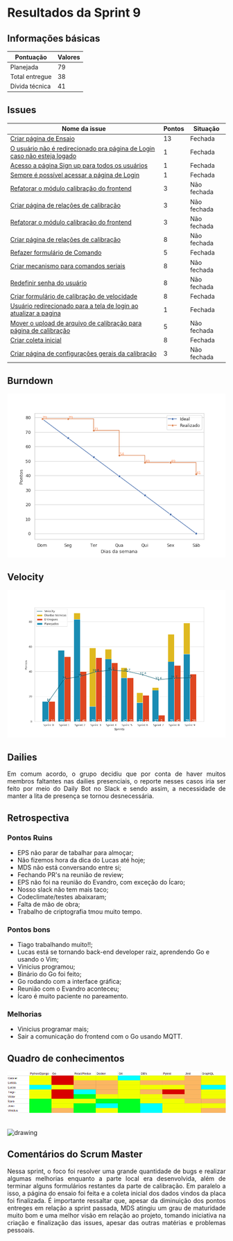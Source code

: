# Resultados da Sprint 9

## Informações básicas

|Pontuação|Valores|
|-----|-----|
|Planejada|79|
|Total entregue|38|
|Dívida técnica|41|

## Issues

|Nome da issue|Pontos|Situação|
|-----|-----|------|
|[Criar página de Ensaio](https://github.com/fga-eps-mds/2019.1-unbrake/issues/193)|13|Fechada|
|[O usuário não é redirecionado pra página de Login caso não esteja logado](https://github.com/fga-eps-mds/2019.1-unbrake/issues/194)|1|Fechada|
|[Acesso a página Sign up para todos os usuários](https://github.com/fga-eps-mds/2019.1-unbrake/issues/195)|1|Fechada|
|[Sempre é possível acessar a página de Login](https://github.com/fga-eps-mds/2019.1-unbrake/issues/196)|1|Fechada|
|[Refatorar o módulo calibração do frontend](https://github.com/fga-eps-mds/2019.1-unbrake/issues/199)|3|Não fechada|
|[Criar página de relações de calibração](https://github.com/fga-eps-mds/2019.1-unbrake/issues/203)|3|Não fechada|
|[Refatorar o módulo calibração do frontend](https://github.com/fga-eps-mds/2019.1-unbrake/issues/199)|3|Não fechada|
|[Criar página de relações de calibração](https://github.com/fga-eps-mds/2019.1-unbrake/issues/203)|8|Não fechada|
|[Refazer formulário de Comando](https://github.com/fga-eps-mds/2019.1-unbrake/issues/205)|5|Fechada|
|[Criar mecanismo para comandos seriais](https://github.com/fga-eps-mds/2019.1-unbrake/issues/208)|8|Não fechada|
|[Redefinir senha do usuário](https://github.com/fga-eps-mds/2019.1-unbrake/issues/209)|8|Não fechada|
|[Criar formulário de calibração de velocidade](https://github.com/fga-eps-mds/2019.1-unbrake/issues/177)|8|Fechada|
|[Usuário redirecionado para a tela de login ao atualizar a pagina](https://github.com/fga-eps-mds/2019.1-unbrake/issues/162)|1|Fechada|
|[Mover o upload de arquivo de calibração para página de calibração](https://github.com/fga-eps-mds/2019.1-unbrake/issues/164)|5|Não fechada|
|[Criar coleta inicial](https://github.com/fga-eps-mds/2019.1-unbrake/issues/192)|8|Fechada|
|[Criar página de configurações gerais da calibração](https://github.com/fga-eps-mds/2019.1-unbrake/issues/180)|3|Não fechada|


## Burndown
![sprint_9](images/sprint9.png)

## Velocity
![velocity_9](images/velocity9.png)

## Dailies

<p align="justify">
Em comum acordo, o grupo decidiu que por conta de haver muitos membros faltantes 
nas dailies presenciais, o reporte nesses casos iria ser feito por meio do Daily Bot 
no Slack e sendo assim, a necessidade de manter a lita de presença se tornou
desnecessária.
</p>


## Retrospectiva


### Pontos Ruins

* EPS não parar de tabalhar para almoçar;
* Não fizemos hora da dica do Lucas até hoje;
* MDS não está conversando entre si;
* Fechando PR's na reunião de review;
* EPS não foi na reunião do Evandro, com exceção do Ícaro;
* Nosso slack não tem mais taco;
* Codeclimate/testes abaixaram;
* Falta de mão de obra;
* Trabalho de criptografia tmou muito tempo.

### Pontos bons

* Tiago trabalhando muito!!; 
* Lucas está se tornando back-end developer raiz, aprendendo Go e usando o Vim;
* Vinicius programou;
* Binário do Go foi feito;
* Go rodando com a interface gráfica;
* Reunião com o Evandro aconteceu;
* Ícaro é muito paciente no pareamento.


### Melhorias

* Vinicius programar mais;
* Sair a comunicação do frontend com o Go usando MQTT.


## Quadro de conhecimentos

![conhecimento8](images/conhecimento9.png)
</br>
</br>
</br>
<img src="../images/legenda.png" alt="drawing" style="width:400px;"/>

## Comentários do Scrum Master

<p align="justify">
Nessa sprint, o foco foi resolver uma grande quantidade de bugs e realizar algumas
melhorias enquanto a parte local era desenvolvida, além de terminar alguns formulários
restantes da parte de calibração. Em paralelo a isso, a página do ensaio
foi feita e a coleta inicial dos dados vindos da placa foi finalizada. É importante
ressaltar que, apesar da diminuição dos pontos entreges em relação a sprint passada,
MDS atingiu um grau de maturidade muito bom e uma melhor visão em relação ao projeto, tomando iniciativa
na criação e finalização das issues, apesar das outras matérias e problemas pessoais.
</p>

